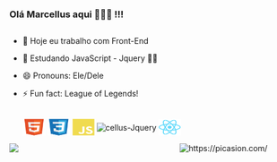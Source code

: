 ### Olá Marcellus aqui 👋👨‍💻 !!!
##
- 🔭 Hoje eu trabalho com Front-End
- 🌱 Estudando JavaScript - Jquery 👨‍💻
- 😄 Pronouns: Ele/Dele
- ⚡ Fun fact: League of Legends!

  <div style="display: inline_block"><br>
   <img align="center" alt="cellus-HTML" height="30" width="40" src="https://raw.githubusercontent.com/devicons/devicon/master/icons/html5/html5-original.svg">
   <img align="center" alt="cellus-CSS" height="30" width="40" src="https://raw.githubusercontent.com/devicons/devicon/master/icons/css3/css3-original.svg">
   <img align="center" alt="cellus-Js" height="30" width="40" src="https://raw.githubusercontent.com/devicons/devicon/master/icons/javascript/javascript-plain.svg">
   <img align="center" alt="cellus-Jquery" height="35" width="50" <img src="https://cdn.jsdelivr.net/gh/devicons/devicon/icons/jquery/jquery-plain-wordmark.svg" />
   <img align="center" alt="cellus-React" height="30" width="40" src="https://raw.githubusercontent.com/devicons/devicon/master/icons/react/react-original.svg">  
  </div>
  
<div align="left">
  <a href="https://github.com/outeiromarcellus">
  <img height="180em" src="https://github-readme-stats.vercel.app/api?username=outeiromarcellus&show_icons=true&theme=vision-friendly-dark&include_all_commits=true&count_private=true"/>
      <a href="https://picasion.com/"><img <img align="right" src="https://i.picasion.com/pic91/dbc721fdb576e58df869ebefc5291724.gif" width="200" height="200" border="0" alt="https://picasion.com/" /></a>

  ##
